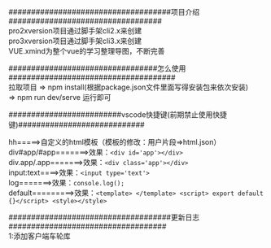 ####################################项目介绍##################################<br>
pro2xversion项目通过脚手架cli2.x来创建<br>
pro3xversion项目通过脚手架cli3.x来创建<br>
VUE.xmind为整个vue的学习整理导图，不断完善<br>


#################################怎么使用#####################################<br>
拉取项目 => npm install(根据package.json文件里面写得安装包来依次安装)<br>
=> npm run dev/serve 运行即可<br>


#########################vscode快捷键(前期禁止使用快捷键)############################<br>

hh=====>自定义的html模板（模板的修改：用户片段=>html.json）<br>
div#app/#app=======>效果：```<div id='app'></div>```<br>
div.app/.app=======>效果：```<div class='app'></div>```<br>
input:text====>效果：```<input type='text'>```<br>
log=======>效果：```console.log();```<br>
default=========>效果：```<template> </template> <script> export default {}</script> <style></style>```<br>



####################################更新日志###################################<br>
1:添加客户端车轮库<br>